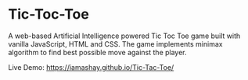 # Tic-Toc-Toe
A web-based Artificial Intelligence powered Tic Toc Toe game built with vanilla JavaScript, HTML and CSS. The game implements minimax algorithm to find best possible move against the player.

Live Demo: https://iamashay.github.io/Tic-Tac-Toe/
